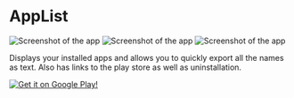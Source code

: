 AppList
=========

![Screenshot of the app](https://raw2.github.com/dinosaurwithakatana/applist/master/screenshots/Screenshot_2014-02-23-21-02-39.png)
![Screenshot of the app](https://raw2.github.com/dinosaurwithakatana/applist/master/screenshots/Screenshot_2014-02-23-21-03-14.png)
![Screenshot of the app](https://raw2.github.com/dinosaurwithakatana/applist/master/screenshots/Screenshot_2014-02-23-21-03-55.png)

Displays your installed apps and allows you to quickly export all the names as text. Also has links to the play store as well as uninstallation.

[![Get it on Google Play!](https://developer.android.com/images/brand/en_generic_rgb_wo_60.png)](https://play.google.com/store/apps/details?id=com.dwak.applist)
